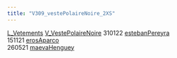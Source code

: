 ```yaml
---
title: "V309_vestePolaireNoire_2XS"
---
```


[L_Vetements](notes/equipements/L_Vetements.md) [V_VestePolaireNoire](notes/equipements/vetements/V_VestePolaireNoire.md) 310122 [estebanPereyra](notes/utilisateurs/beneficiaires/estebanPereyra.md)\
151121 [erosAparco](erosAparco.md)\
260521 [maevaHenguey](maevaHenguey.md)